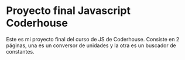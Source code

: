 # Proyecto final Javascript Coderhouse

Este es mi proyecto final del curso de JS de Coderhouse. Consiste en 2 páginas, una es un conversor de unidades y la otra es un buscador de constantes.
